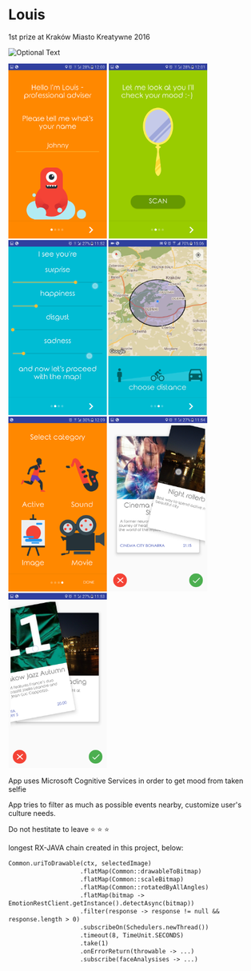 # Louis
1st prize at Kraków Miasto Kreatywne 2016


![Optional Text](../master/app/src/main/res/drawable/screen_1.png)

<img src="https://github.com/Marchuck/Louis/blob/master/app/src/main/res/drawable/screen_1.png" height="350">
<img src="https://github.com/Marchuck/Louis/blob/master/app/src/main/res/drawable/screen_2.png" height="350">
<img src="https://github.com/Marchuck/Louis/blob/master/app/src/main/res/drawable/screen_3_5.png" height="350">
<img src="https://github.com/Marchuck/Louis/blob/master/app/src/main/res/drawable/screen_4_5.png" height="350">
<img src="https://github.com/Marchuck/Louis/blob/master/app/src/main/res/drawable/screen_3.png" height="350">
<img src="https://github.com/Marchuck/Louis/blob/master/app/src/main/res/drawable/screen_4.png" height="350">
<img src="https://github.com/Marchuck/Louis/blob/master/app/src/main/res/drawable/screen_5.png" height="350">


App uses Microsoft Cognitive Services in order to get mood from taken selfie

App tries to filter as much as possible events nearby, customize user's culture needs.

Do not hestitate to leave  :star:  :star:  :star:

longest RX-JAVA chain created in this project, below:

```
Common.uriToDrawable(ctx, selectedImage) 
                    .flatMap(Common::drawableToBitmap)  
                    .flatMap(Common::scaleBitmap) 
                    .flatMap(Common::rotatedByAllAngles)                     
                    .flatMap(bitmap -> EmotionRestClient.getInstance().detectAsync(bitmap))
                    .filter(response -> response != null && response.length > 0)
                    .subscribeOn(Schedulers.newThread())
                    .timeout(8, TimeUnit.SECONDS)
                    .take(1)
                    .onErrorReturn(throwable -> ...)
                    .subscribe(faceAnalysises -> ...)
